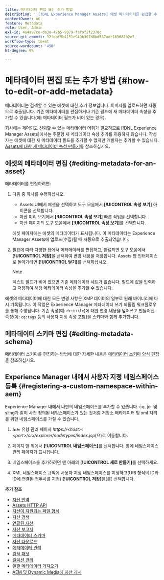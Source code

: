 ```yaml
---
title: 메타데이터 편집 또는 추가 방법
description: ' [!DNL Experience Manager Assets] 에셋 메타데이터를 편집할 수 있는 다양한 방법으로 에셋 메타데이터에 대해 알아봅니다.'
contentOwner: AG
feature: Metadata
role: User, Admin
exl-id: 464a97ce-da3e-47b5-9879-fafaf2f2378c
source-git-commit: 32fdbf9b4151c949b307d8bd587ade163682b2e5
workflow-type: tm+mt
source-wordcount: '450'
ht-degree: 9%

---
```


# 메타데이터 편집 또는 추가 방법 {#how-to-edit-or-add-metadata}

메타데이터는 검색할 수 있는 에셋에 대한 추가 정보입니다. 이미지를 업로드하면 자동으로 추출됩니다. 기존 메타데이터를 편집하거나 기존 필드에 새 메타데이터 속성을 추가할 수 있습니다(예: 메타데이터 필드가 비어 있는 경우).

회사에는 제어되고 신뢰할 수 있는 메타데이터 어휘가 필요하므로 [!DNL Experience Manager Assets]에서는 주문형 새 메타데이터 속성 추가를 허용하지 않습니다. 작성자는 에셋에 대한 새 메타데이터 필드를 추가할 수 없지만 개발자는 추가할 수 있습니다. [Assets에 대한 새 메타데이터 속성 만들기](meta-edit.md#editing-metadata-schema)를 참조하십시오.

## 에셋의 메타데이터 편집 {#editing-metadata-for-an-asset}

메타데이터를 편집하려면:

1. 다음 중 하나를 수행하십시오.

   * Assets UI에서 에셋을 선택하고 도구 모음에서 **[!UICONTROL 속성 보기]** 아이콘을 선택합니다.
   * 자산 미리 보기에서 **[!UICONTROL 속성 보기]** 빠른 작업을 선택합니다.
   * 자산 페이지의 도구 모음에서 **[!UICONTROL 속성 보기]**&#x200B;를 선택합니다.

   에셋 페이지에는 에셋의 메타데이터가 표시됩니다. 이 메타데이터는 Experience Manager Assets에 업로드(수집)될 때 자동으로 추출되었습니다.

1. 필요에 따라 다양한 탭에서 메타데이터를 편집하고, 완료되면 도구 모음에서 **[!UICONTROL 저장]**&#x200B;을 선택하여 변경 내용을 저장합니다. Assets 웹 인터페이스로 돌아가려면 **[!UICONTROL 닫기]**&#x200B;를 선택하십시오.

   >[!NOTE]
   >
   >텍스트 필드가 비어 있으면 기존 메타데이터 세트가 없습니다. 필드에 값을 입력하고 저장하여 해당 메타데이터 속성을 추가할 수 있습니다.

에셋의 메타데이터에 대한 모든 변경 사항은 XMP 데이터의 일부로 원래 바이너리에 다시 기록됩니다. 이 작업은 Experience Manager 메타데이터 쓰기 되돌림 워크플로우를 통해 수행됩니다. 기존 속성(예: `dc:title`)에 대한 변경 내용을 덮어쓰고 만들어진 속성(예: `cq:tags` 등의 사용자 지정 속성 포함)을 스키마와 함께 추가합니다.

<!-- XMP write-back is supported and enabled for the platforms and file formats described in technical requirements. -->

## 메타데이터 스키마 편집 {#editing-metadata-schema}

메타데이터 스키마를 편집하는 방법에 대한 자세한 내용은 [메타데이터 스키마 양식 편집](metadata-schemas.md#edit-metadata-schema-forms)을 참조하십시오.

## Experience Manager 내에서 사용자 지정 네임스페이스 등록 {#registering-a-custom-namespace-within-aem}

Experience Manager 내에서 나만의 네임스페이스를 추가할 수 있습니다. cq, jcr 및 sling과 같이 사전 정의된 네임스페이스가 있는 것처럼 저장소 메타데이터 및 xml 처리를 위한 네임스페이스를 가질 수 있습니다.

1. 노드 유형 관리 페이지 *https://&lt;host>:&lt;port>/crx/explorer/nodetypes/index.jsp*(으)로 이동합니다.
1. 페이지 맨 위에서 **[!UICONTROL 네임스페이스]**&#x200B;를 선택합니다. 창에 네임스페이스 관리 페이지가 표시됩니다.

1. 네임스페이스를 추가하려면 맨 아래의 **[!UICONTROL 새로 만들기]**&#x200B;를 선택하세요.
1. XML 네임스페이스 규칙에 사용자 지정 네임스페이스를 지정하고(URI 형식의 ID와 ID에 연결된 접두사를 지정) **[!UICONTROL 저장]**&#x200B;을(를) 선택합니다.

**추가 참조**

* [자산 번역](translate-assets.md)
* [Assets HTTP API](mac-api-assets.md)
* [자산이 지원되는 파일 형식](file-format-support.md)
* [자산 검색](search-assets.md)
* [연결된 자산](use-assets-across-connected-assets-instances.md)
* [자산 보고서](asset-reports.md)
* [메타데이터 스키마](metadata-schemas.md)
* [자산 다운로드](download-assets-from-aem.md)
* [메타데이터 관리](manage-metadata.md)
* [검색 패싯](search-facets.md)
* [컬렉션 관리](manage-collections.md)
* [일괄 메타데이터 가져오기](metadata-import-export.md)
* [AEM 및 Dynamic Media에 자산 게시](/help/assets/publish-assets-to-aem-and-dm.md)
